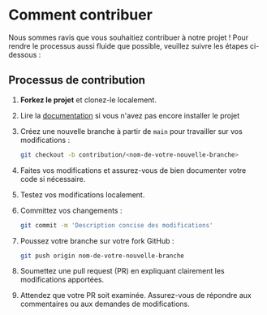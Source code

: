 # Comment contribuer

Nous sommes ravis que vous souhaitiez contribuer à notre projet ! Pour rendre le processus aussi fluide que possible, veuillez suivre les étapes ci-dessous :

## Processus de contribution

1. **Forkez le projet** et clonez-le localement.


2. Lire la [documentation](https://github.com/killiadmin/TodoList/blob/main/README.md#installation) si vous n'avez pas encore installer le projet


3. Créez une nouvelle branche à partir de `main` pour travailler sur vos modifications :
   ```bash
   git checkout -b contribution/<nom-de-votre-nouvelle-branche>
   ```

4. Faites vos modifications et assurez-vous de bien documenter votre code si nécessaire.


5. Testez vos modifications localement.


6. Committez vos changements :
   ```bash
   git commit -m 'Description concise des modifications'
   ```
   
7. Poussez votre branche sur votre fork GitHub :
   ```bash
   git push origin nom-de-votre-nouvelle-branche
   ```

8. Soumettez une pull request (PR) en expliquant clairement les modifications apportées.


9. Attendez que votre PR soit examinée. Assurez-vous de répondre aux commentaires ou aux demandes de modifications.


